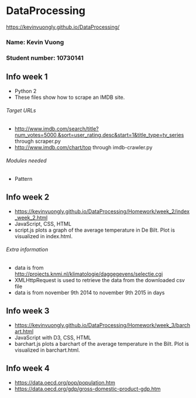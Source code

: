 # DataProcessing

https://kevinvuongly.github.io/DataProcessing/

### Name: Kevin Vuong
### Student number: 10730141

## Info week 1
- Python 2
- These files show how to scrape an IMDB site.

###### Target URLs
- http://www.imdb.com/search/title?num_votes=5000,&sort=user_rating,desc&start=1&title_type=tv_series through scraper.py
- http://www.imdb.com/chart/top through imdb-crawler.py

###### Modules needed
- Pattern

## Info week 2
- https://kevinvuongly.github.io/DataProcessing/Homework/week_2/index_week_2.html
- JavaScript, CSS, HTML
- script.js plots a graph of the average temperature in De Bilt. Plot is visualized in index.html.

###### Extra information
- data is from http://projects.knmi.nl/klimatologie/daggegevens/selectie.cgi
- XMLHttpRequest is used to retrieve the data from the downloaded csv file
- data is from november 9th 2014 to november 9th 2015 in days

## Info week 3
- https://kevinvuongly.github.io/DataProcessing/Homework/week_3/barchart.html
- JavaScript with D3, CSS, HTML
- barchart.js plots a barchart of the average temperature in the Bilt. Plot is visualized in barchart.html.

## Info week 4
- https://data.oecd.org/pop/population.htm
- https://data.oecd.org/gdp/gross-domestic-product-gdp.htm